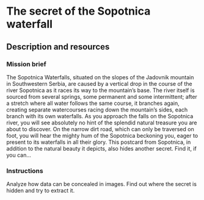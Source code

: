 # The secret of the Sopotnica waterfall

## Description and resources

### Mission brief

The Sopotnica Waterfalls, situated on the slopes of the Jadovnik mountain in Southwestern Serbia, are caused by а vertical drop in the course of the river Sopotnica as it races its way to the mountain’s base. The river itself is sourced from several springs, some permanent and some intermittent; after a stretch where all water follows the same course, it branches again, creating separate watercourses racing down the mountain’s sides, each branch with its own waterfalls. As you approach the falls on the Sopotnica river, you will see absolutely no hint of the splendid natural treasure you are about to discover. On the narrow dirt road, which can only be traversed on foot, you will hear the mighty hum of the Sopotnica beckoning you, eager to present to its waterfalls in all their glory. This postcard from Sopotnica, in addition to the natural beauty it depicts, also hides another secret. Find it, if you can...

### Instructions

Analyze how data can be concealed in images. Find out where the secret is hidden and try to extract it.
